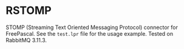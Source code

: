 # RSTOMP
STOMP (Streaming Text Oriented Messaging Protocol) connector for FreePascal. See the ```test.lpr``` file for the usage example. Tested on RabbitMQ 3.11.3.
